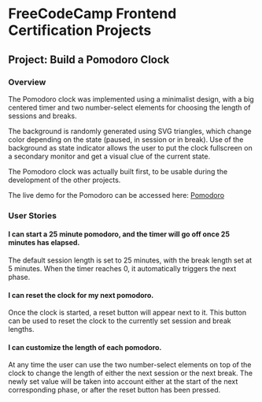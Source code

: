 # FreeCodeCamp Frontend Certification Projects
## Project: Build a Pomodoro Clock
### Overview
The Pomodoro clock was implemented using a minimalist design, with a big centered timer and two number-select elements for choosing the length of sessions and breaks.

The background is randomly generated using SVG triangles, which change color depending on the state (paused, in session or in break).
Use of the background as state indicator allows the user to put the clock fullscreen on a secondary monitor and get a visual clue of the current state.

The Pomodoro clock was actually built first, to be usable during the development of the other projects.

The live demo for the Pomodoro can be accessed here: [Pomodoro](http://jvdsande.github.io/fcc-projects/fcc/pomodoro)

### User Stories
#### I can start a 25 minute pomodoro, and the timer will go off once 25 minutes has elapsed.
The default session length is set to 25 minutes, with the break length set at 5 minutes. When the timer reaches 0, it automatically triggers the next phase.

#### I can reset the clock for my next pomodoro.
Once the clock is started, a reset button will appear next to it. This button can be used to reset the clock to the currently set session and break lengths.

#### I can customize the length of each pomodoro.
At any time the user can use the two number-select elements on top of the clock to change the length of either the next session or the next break.
The newly set value will be taken into account either at the start of the next corresponding phase, or after the reset button has been pressed.
